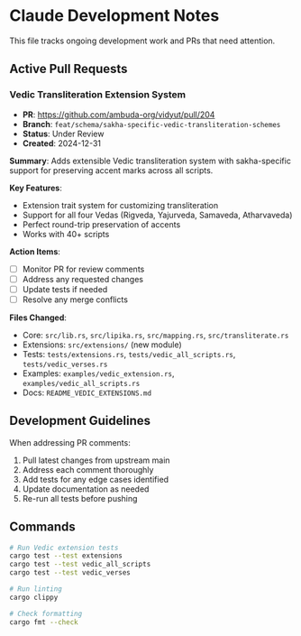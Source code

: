 # Claude Development Notes

This file tracks ongoing development work and PRs that need attention.

## Active Pull Requests

### Vedic Transliteration Extension System
- **PR**: https://github.com/ambuda-org/vidyut/pull/204
- **Branch**: `feat/schema/sakha-specific-vedic-transliteration-schemes`
- **Status**: Under Review
- **Created**: 2024-12-31

**Summary**: Adds extensible Vedic transliteration system with sakha-specific support for preserving accent marks across all scripts.

**Key Features**:
- Extension trait system for customizing transliteration
- Support for all four Vedas (Rigveda, Yajurveda, Samaveda, Atharvaveda)
- Perfect round-trip preservation of accents
- Works with 40+ scripts

**Action Items**:
- [ ] Monitor PR for review comments
- [ ] Address any requested changes
- [ ] Update tests if needed
- [ ] Resolve any merge conflicts

**Files Changed**:
- Core: `src/lib.rs`, `src/lipika.rs`, `src/mapping.rs`, `src/transliterate.rs`
- Extensions: `src/extensions/` (new module)
- Tests: `tests/extensions.rs`, `tests/vedic_all_scripts.rs`, `tests/vedic_verses.rs`
- Examples: `examples/vedic_extension.rs`, `examples/vedic_all_scripts.rs`
- Docs: `README_VEDIC_EXTENSIONS.md`

## Development Guidelines

When addressing PR comments:
1. Pull latest changes from upstream main
2. Address each comment thoroughly
3. Add tests for any edge cases identified
4. Update documentation as needed
5. Re-run all tests before pushing

## Commands

```bash
# Run Vedic extension tests
cargo test --test extensions
cargo test --test vedic_all_scripts
cargo test --test vedic_verses

# Run linting
cargo clippy

# Check formatting
cargo fmt --check
```
